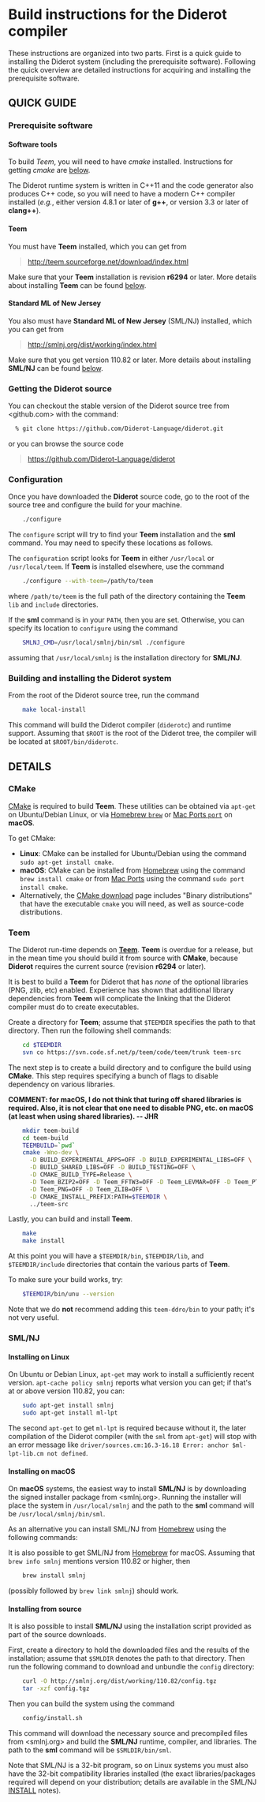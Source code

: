 # Build instructions for the Diderot compiler

These instructions are organized into two parts.  First is a quick
guide to installing the Diderot system (including the prerequisite
software).  Following the quick overview are detailed instructions
for acquiring and installing the prerequisite software.

## QUICK GUIDE

### Prerequisite software

#### Software tools

To build *Teem*, you will need to have *cmake* installed.  Instructions
for getting *cmake* are [below](#cmake-details).

The Diderot runtime system is written in C++11 and the code generator
also produces C++ code, so you will need to have a modern C++ compiler
installed (*e.g.*, either version 4.8.1 or later of **g++**, or
version 3.3 or later of **clang++**).

#### Teem

You must have **Teem** installed, which you can get from

>
>  <http://teem.sourceforge.net/download/index.html>
>

Make sure that your **Teem** installation is revision **r6294** or later.
More details about installing **Teem** can be found [below](#teem-details).

#### Standard ML of New Jersey

You also must have **Standard ML of New Jersey** (SML/NJ) installed,
which you can get from

>
>  <http://smlnj.org/dist/working/index.html>
>

Make sure that you get version 110.82 or later.  More details about
installing **SML/NJ** can be found [below](#smlnj-details).

### Getting the Diderot source

You can checkout the stable version of the Diderot source tree from
<github.com> with the command:

````bash
  % git clone https://github.com/Diderot-Language/diderot.git
````

or you can browse the source code

>
>  <https://github.com/Diderot-Language/diderot>
>

### Configuration

Once you have downloaded the **Diderot** source code, go to the root of
the source tree and configure the build for your machine.

````bash
    ./configure
````

The `configure` script will try to find your **Teem** installation and
the **sml** command.  You may need to specify these locations as follows.

The `configuration` script looks for **Teem** in either `/usr/local` or
`/usr/local/teem`.  If **Teem** is installed elsewhere, use the command

````bash
    ./configure --with-teem=/path/to/teem
````

where `/path/to/teem` is the full path of the directory containing the
**Teem** `lib` and `include` directories.

If the **sml** command is in your `PATH`, then you are set.  Otherwise,
you can specify its location to `configure` using the command

````bash
    SMLNJ_CMD=/usr/local/smlnj/bin/sml ./configure
````

assuming that `/usr/local/smlnj` is the installation directory for
**SML/NJ**.

### Building and installing the Diderot system

From the root of the Diderot source tree, run the command

````bash
    make local-install
````

This command will build the Diderot compiler (`diderotc`) and runtime
support.  Assuming that `$ROOT` is the root of the Diderot tree, the
compiler will be located at `$ROOT/bin/diderotc`.

## DETAILS

### CMake <a name="cmake-details"></a>

[CMake](https://cmake.org) is required to build **Teem**.
These utilities can be obtained via `apt-get` on Ubuntu/Debian
Linux, or via [Homebrew `brew`](http://brew.sh) or
[Mac Ports `port`](https://www.macports.org) on **macOS**.

To get CMake:
* **Linux**: CMake can be installed for Ubuntu/Debian using
  the command `sudo apt-get install cmake`.
* **macOS**: CMake can be installed from [Homebrew](http://brew.sh)
  using the command `brew install cmake` or from
  [Mac Ports](https://www.macports.org) using the command
  `sudo port install cmake`.
* Alternatively, the [CMake download](https://cmake.org/download/)
  page includes "Binary distributions" that have the executable
  `cmake` you will need, as well as source-code distributions.

### Teem <a name="teem-details"></a>

The Diderot run-time depends on [**Teem**](http://teem.sourceforge.net).
**Teem** is overdue for a release, but in the mean time you should
build it from source with **CMake**, because **Diderot** requires
the current source (revision **r6294** or later).

It is best to build a **Teem** for Diderot that has *none* of the
optional libraries (PNG, zlib, etc) enabled. Experience has shown
that additional library dependencies from **Teem** will complicate
the linking that the Diderot compiler must do to create executables.

Create a directory for **Teem**; assume that `$TEEMDIR` specifies the path to
that directory.  Then run the following shell commands:

````bash
    cd $TEEMDIR
    svn co https://svn.code.sf.net/p/teem/code/teem/trunk teem-src
````

The next step is to create a build directory and to configure the build
using **CMake**.  This step requires specifying a bunch of flags to
disable dependency on various libraries.

**COMMENT: for macOS, I do not think that turing off shared libraries
is required.  Also, it is not clear that one need to disable PNG, etc.
on macOS (at least when using shared libraries). -- JHR**

````bash
    mkdir teem-build
    cd teem-build
    TEEMBUILD=`pwd`
    cmake -Wno-dev \
      -D BUILD_EXPERIMENTAL_APPS=OFF -D BUILD_EXPERIMENTAL_LIBS=OFF \
      -D BUILD_SHARED_LIBS=OFF -D BUILD_TESTING=OFF \
      -D CMAKE_BUILD_TYPE=Release \
      -D Teem_BZIP2=OFF -D Teem_FFTW3=OFF -D Teem_LEVMAR=OFF -D Teem_PTHREAD=OFF \
      -D Teem_PNG=OFF -D Teem_ZLIB=OFF \
      -D CMAKE_INSTALL_PREFIX:PATH=$TEEMDIR \
      ../teem-src
````

Lastly, you can build and install **Teem**.

````bash
    make
    make install
````

At this point you will have a `$TEEMDIR/bin`, `$TEEMDIR/lib`, and
`$TEEMDIR/include` directories that contain the various parts of
**Teem**.

To make sure your build works, try:

````bash
    $TEEMDIR/bin/unu --version
````

Note that we do **not** recommend adding this `teem-ddro/bin` to your path;
it's not very useful.

### SML/NJ <a name="smlnj-details"></a>

#### Installing on Linux

On Ubuntu or Debian Linux, `apt-get` may work to install a sufficiently recent
version.  `apt-cache policy smlnj` reports what version you can get;
if that's at or above version 110.82, you can:

````bash
    sudo apt-get install smlnj
    sudo apt-get install ml-lpt
````

The second `apt-get` to get `ml-lpt` is required because without it, the later compilation
of the Diderot compiler (with the `sml` from `apt-get`) will stop with an error message
like `driver/sources.cm:16.3-16.18 Error: anchor $ml-lpt-lib.cm not defined`.

#### Installing on macOS

On **macOS** systems, the easiest way to install **SML/NJ** is by
downloading the signed installer package from <smlnj.org>.  Running the
installer will place the system in `/usr/local/smlnj` and the path to the
**sml** command will be `/usr/local/smlnj/bin/sml`.

As an alternative you can install SML/NJ from [Homebrew](https://brew.sh)
using the following commands:

It is also possible to get SML/NJ from [Homebrew](https://brew.sh) for macOS.
Assuming that `brew info smlnj` mentions version 110.82 or higher, then

````bash
    brew install smlnj
````

(possibly followed by `brew link smlnj`) should work.

#### Installing from source ####

It is also possible to install **SML/NJ** using the installation script
provided as part of the source downloads.

First, create a directory to hold the downloaded files and the results
of the installation; assume that `$SMLDIR` denotes the path to that
directory.  Then run the following command to download and unbundle
the `config` directory:

```` bash
    curl -O http://smlnj.org/dist/working/110.82/config.tgz
    tar -xzf config.tgz
````

Then you can build the system using the command

```` bash
    config/install.sh
````

This command will download the necessary source and precompiled files from
<smlnj.org> and build the **SML/NJ** runtime, compiler, and libraries.
The path to the **sml** command will be `$SMLDIR/bin/sml`.

Note that SML/NJ is a 32-bit program, so on Linux systems you must also
have the 32-bit compatibility libraries installed (the exact libraries/packages
required will depend on your distribution; details are available in the
SML/NJ [INSTALL](http://www.smlnj.org/dist/working/110.82/INSTALL)
notes).
